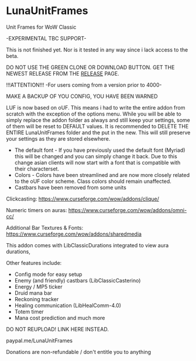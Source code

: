 # LunaUnitFrames
Unit Frames for WoW Classic

-EXPERIMENTAL TBC SUPPORT-

This is not finished yet. Nor is it tested in any way since i lack access to the beta.


DO NOT USE THE GREEN CLONE OR DOWNLOAD BUTTON. GET THE NEWEST RELEASE FROM THE [RELEASE](https://github.com/Aviana/LunaUnitFrames/releases) PAGE.

!!!ATTENTION!!!
-For users coming from a version prior to 4000-

MAKE A BACKUP OF YOU CONFIG, YOU HAVE BEEN WARNED

LUF is now based on oUF. This means i had to write the entire addon from scratch with the exception of the options menu.
While you will be able to simply replace the addon folder as always and still keep your settings, some of them will be reset to DEFAULT values.
It is recommended to DELETE THE ENTIRE LunaUnitFrames folder and the put in the new. This will still preserve your settings as they are stored elsewhere.

- The default font - If you have previously used the default font (Myriad) this will be changed and you can simply change it back.
Due to this change asian clients will now start with a font that is compatible with their characterset.
- Colors - Colors have been streamlined and are now more closely related to the oUF color scheme. Class colors should remain unaffected.
- Castbars have been removed from some units

Clickcasting:
https://www.curseforge.com/wow/addons/clique/

Numeric timers on auras:
https://www.curseforge.com/wow/addons/omni-cc/

Additional Bar Textures & Fonts:
https://www.curseforge.com/wow/addons/sharedmedia

This addon comes with LibClassicDurations integrated to view aura durations,

Other features include:

- Config mode for easy setup
- Enemy (and friendly) castbars (LibClassicCasterino)
- Energy / MP5 ticker
- Druid mana bar
- Reckoning tracker
- Healing communication (LibHealComm-4.0)
- Totem timer
- Mana cost prediction
and much more


DO NOT REUPLOAD! LINK HERE INSTEAD.


paypal.me/LunaUnitFrames

Donations are non-refundable / don't entitle you to anything
